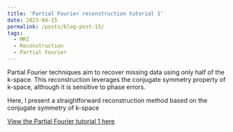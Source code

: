 ```yaml
---
title: 'Partial Fourier reconstruction tutorial 1'
date: 2023-04-15
permalink: /posts/blog-post-15/
tags:
  - MRI
  - Reconstruction
  - Partial Fourier
---
```


Partial Fourier techniques aim to recover missing data using only half of the k-space. This reconstruction leverages the conjugate symmetry property of k-space, although it is sensitive to phase errors.

Here, I present a straightforward reconstruction method based on the conjugate symmetry of k-space

[View the Partial Fourier tutorial 1 here](https://zimuhuo.github.io/posts/notebooks/conjugateSynthesis.html)
